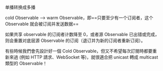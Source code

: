 单播转换成多播

cold Observable --> warm Observable，即==只要至少有一个订阅者，这个 Observable 就会被订阅并发送数据==

如果共享 observable 的订阅者计数降至 0，或者源 Observable 已出错或完成，则会重置对底层源 Observable 的订阅（退订并为新的订阅者重新订阅）。

有些時候我們會先設計好一個 Cold Observable，但又不希望每次訂閱時都要重新來過 (例如 HTTP 請求、WebSocket 等)，就很適合把 unicast 轉成 multicast 類型的 Observable！